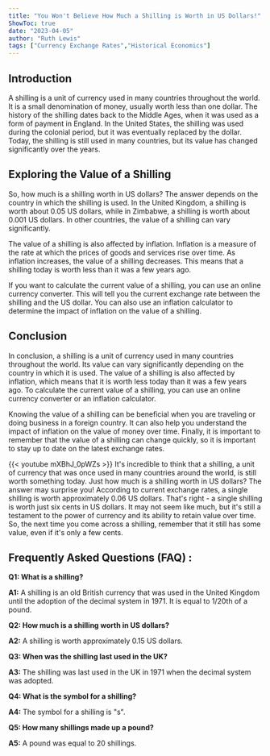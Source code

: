 ```yaml
---
title: "You Won't Believe How Much a Shilling is Worth in US Dollars!"
ShowToc: true 
date: "2023-04-05"
author: "Ruth Lewis" 
tags: ["Currency Exchange Rates","Historical Economics"]
---
```

## Introduction 
A shilling is a unit of currency used in many countries throughout the world. It is a small denomination of money, usually worth less than one dollar. The history of the shilling dates back to the Middle Ages, when it was used as a form of payment in England. In the United States, the shilling was used during the colonial period, but it was eventually replaced by the dollar. Today, the shilling is still used in many countries, but its value has changed significantly over the years.

## Exploring the Value of a Shilling 
So, how much is a shilling worth in US dollars? The answer depends on the country in which the shilling is used. In the United Kingdom, a shilling is worth about 0.05 US dollars, while in Zimbabwe, a shilling is worth about 0.001 US dollars. In other countries, the value of a shilling can vary significantly. 

The value of a shilling is also affected by inflation. Inflation is a measure of the rate at which the prices of goods and services rise over time. As inflation increases, the value of a shilling decreases. This means that a shilling today is worth less than it was a few years ago. 

If you want to calculate the current value of a shilling, you can use an online currency converter. This will tell you the current exchange rate between the shilling and the US dollar. You can also use an inflation calculator to determine the impact of inflation on the value of a shilling.

## Conclusion 
In conclusion, a shilling is a unit of currency used in many countries throughout the world. Its value can vary significantly depending on the country in which it is used. The value of a shilling is also affected by inflation, which means that it is worth less today than it was a few years ago. To calculate the current value of a shilling, you can use an online currency converter or an inflation calculator. 

Knowing the value of a shilling can be beneficial when you are traveling or doing business in a foreign country. It can also help you understand the impact of inflation on the value of money over time. Finally, it is important to remember that the value of a shilling can change quickly, so it is important to stay up to date on the latest exchange rates.

{{< youtube mXBhJ_0pWZs >}} 
It's incredible to think that a shilling, a unit of currency that was once used in many countries around the world, is still worth something today. Just how much is a shilling worth in US dollars? The answer may surprise you! According to current exchange rates, a single shilling is worth approximately 0.06 US dollars. That's right - a single shilling is worth just six cents in US dollars. It may not seem like much, but it's still a testament to the power of currency and its ability to retain value over time. So, the next time you come across a shilling, remember that it still has some value, even if it's only a few cents.

## Frequently Asked Questions (FAQ) :
**Q1: What is a shilling?**

**A1:** A shilling is an old British currency that was used in the United Kingdom until the adoption of the decimal system in 1971. It is equal to 1/20th of a pound.

**Q2: How much is a shilling worth in US dollars?**

**A2:** A shilling is worth approximately 0.15 US dollars. 

**Q3: When was the shilling last used in the UK?**

**A3:** The shilling was last used in the UK in 1971 when the decimal system was adopted.

**Q4: What is the symbol for a shilling?**

**A4:** The symbol for a shilling is "s".

**Q5: How many shillings made up a pound?**

**A5:** A pound was equal to 20 shillings.






